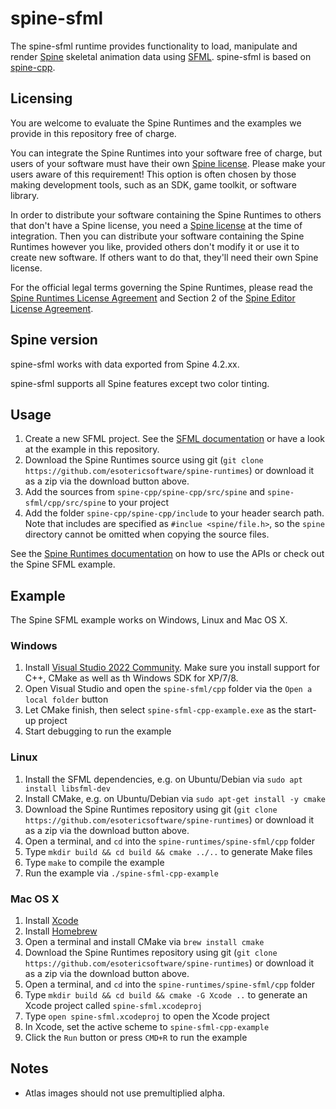# spine-sfml

The spine-sfml runtime provides functionality to load, manipulate and render [Spine](http://esotericsoftware.com) skeletal animation data using [SFML](http://www.sfml-dev.org/). spine-sfml is based on [spine-cpp](../../spine-cpp).

## Licensing

You are welcome to evaluate the Spine Runtimes and the examples we provide in this repository free of charge.

You can integrate the Spine Runtimes into your software free of charge, but users of your software must have their own [Spine license](https://esotericsoftware.com/spine-purchase). Please make your users aware of this requirement! This option is often chosen by those making development tools, such as an SDK, game toolkit, or software library.

In order to distribute your software containing the Spine Runtimes to others that don't have a Spine license, you need a [Spine license](https://esotericsoftware.com/spine-purchase) at the time of integration. Then you can distribute your software containing the Spine Runtimes however you like, provided others don't modify it or use it to create new software. If others want to do that, they'll need their own Spine license.

For the official legal terms governing the Spine Runtimes, please read the [Spine Runtimes License Agreement](http://esotericsoftware.com/spine-runtimes-license) and Section 2 of the [Spine Editor License Agreement](http://esotericsoftware.com/spine-editor-license#s2).

## Spine version

spine-sfml works with data exported from Spine 4.2.xx.

spine-sfml supports all Spine features except two color tinting.

## Usage

1. Create a new SFML project. See the [SFML documentation](http://www.sfml-dev.org/tutorials/2.1/) or have a look at the example in this repository.
2. Download the Spine Runtimes source using git (`git clone https://github.com/esotericsoftware/spine-runtimes`) or download it as a zip via the download button above.
3. Add the sources from `spine-cpp/spine-cpp/src/spine` and `spine-sfml/cpp/src/spine` to your project
4. Add the folder `spine-cpp/spine-cpp/include` to your header search path. Note that includes are specified as `#inclue <spine/file.h>`, so the `spine` directory cannot be omitted when copying the source files.

See the [Spine Runtimes documentation](http://esotericsoftware.com/spine-documentation#runtimesTitle) on how to use the APIs or check out the Spine SFML example.

## Example

The Spine SFML example works on Windows, Linux and Mac OS X.

### Windows

1. Install [Visual Studio 2022 Community](https://www.visualstudio.com/en-us/downloads/download-visual-studio-vs.aspx). Make sure you install support for C++, CMake as well as th Windows SDK for XP/7/8.
1. Open Visual Studio and open the `spine-sfml/cpp` folder via the `Open a local folder` button
1. Let CMake finish, then select `spine-sfml-cpp-example.exe` as the start-up project
1. Start debugging to run the example

### Linux

1. Install the SFML dependencies, e.g. on Ubuntu/Debian via `sudo apt install libsfml-dev`
2. Install CMake, e.g. on Ubuntu/Debian via `sudo apt-get install -y cmake`
3. Download the Spine Runtimes repository using git (`git clone https://github.com/esotericsoftware/spine-runtimes`) or download it as a zip via the download button above.
4. Open a terminal, and `cd` into the `spine-runtimes/spine-sfml/cpp` folder
5. Type `mkdir build && cd build && cmake ../..` to generate Make files
6. Type `make` to compile the example
7. Run the example via `./spine-sfml-cpp-example`

### Mac OS X

1. Install [Xcode](https://developer.apple.com/xcode/)
2. Install [Homebrew](http://brew.sh/)
3. Open a terminal and install CMake via `brew install cmake`
4. Download the Spine Runtimes repository using git (`git clone https://github.com/esotericsoftware/spine-runtimes`) or download it as a zip via the download button above.
5. Open a terminal, and `cd` into the `spine-runtimes/spine-sfml/cpp` folder
6. Type `mkdir build && cd build && cmake -G Xcode ..` to generate an Xcode project called `spine-sfml.xcodeproj`
7. Type `open spine-sfml.xcodeproj` to open the Xcode project
8. In Xcode, set the active scheme to `spine-sfml-cpp-example`
9. Click the `Run` button or press `CMD+R` to run the example

## Notes

- Atlas images should not use premultiplied alpha.
